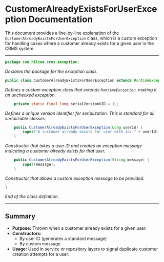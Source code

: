 # CustomerAlreadyExistsForUserException Documentation

This document provides a line-by-line explanation of the `CustomerAlreadyExistsForUserException` class, which is a custom exception for handling cases where a customer already exists for a given user in the CRMS system.

---

```java
package com.hilcoe.crms.exception;
```
*Declares the package for the exception class.*

```java
public class CustomerAlreadyExistsForUserException extends RuntimeException {
```
*Defines a custom exception class that extends `RuntimeException`, making it an unchecked exception.*

```java
    private static final long serialVersionUID = 1L;
```
*Defines a unique version identifier for serialization. This is standard for all serializable classes.*

```java
    public CustomerAlreadyExistsForUserException(Long userId) {
        super("A customer already exists for user with id: " + userId);
    }
```
*Constructor that takes a user ID and creates an exception message indicating a customer already exists for that user.*

```java
    public CustomerAlreadyExistsForUserException(String message) {
        super(message);
    }
```
*Constructor that allows a custom exception message to be provided.*

```
}
```
*End of the class definition.*

---

## Summary
- **Purpose:** Thrown when a customer already exists for a given user.
- **Constructors:**
  - By user ID (generates a standard message)
  - By custom message
- **Usage:** Used in service or repository layers to signal duplicate customer creation attempts for a user.
